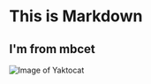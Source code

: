 # This is Markdown

## I'm from mbcet

![Image of Yaktocat](https://octodex.github.com/images/yaktocat.png)
